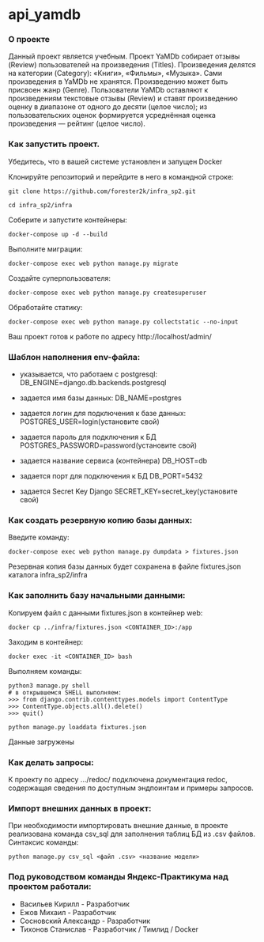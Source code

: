 # api_yamdb

### О проекте

Данный проект является учебным.
Проект YaMDb собирает отзывы (Review) пользователей на произведения (Titles). Произведения делятся на категории (Category): «Книги», «Фильмы», «Музыка».
Сами произведения в YaMDb не хранятся.
Произведению может быть присвоен жанр (Genre).
Пользователи YaMDb оставляют к произведениям текстовые отзывы (Review) и ставят произведению оценку в диапазоне от одного до десяти (целое число); из пользовательских оценок формируется усреднённая оценка произведения — рейтинг (целое число).

### Как запустить проект.

Убедитесь, что в вашей системе установлен и запущен Docker

Клонируйте репозиторий и перейдите в него в командной строке:

```
git clone https://github.com/forester2k/infra_sp2.git
```

```
cd infra_sp2/infra
```

Соберите и запустите контейнеры:

```
docker-compose up -d --build
```

Выполните миграции:
```
docker-compose exec web python manage.py migrate
```

Создайте суперпользователя:

```
docker-compose exec web python manage.py createsuperuser
```

Обработайте статику:

```
docker-compose exec web python manage.py collectstatic --no-input
```

Ваш проект готов к работе по адресу http://localhost/admin/


### Шаблон наполнения env-файла:

- указывается, что работаем с postgresql:
DB_ENGINE=django.db.backends.postgresql

- задается имя базы данных:
DB_NAME=postgres

- задается логин для подключения к базе данных:
POSTGRES_USER=login(установите свой)

- задается пароль для подключения к БД
POSTGRES_PASSWORD=password(установите свой)

- задается название сервиса (контейнера)
DB_HOST=db

- задается порт для подключения к БД
DB_PORT=5432

- задается Secret Key Django
SECRET_KEY=secret_key(установите свой)


### Как создать резервную копию базы данных:

Введите команду:

```
docker-compose exec web python manage.py dumpdata > fixtures.json
```

Резервная копия базы данных будет сохранена в файле fixtures.json
каталога infra_sp2/infra

### Как заполнить базу начальными данными:

Копируем файл с данными fixtures.json в контейнер web:

```
docker cp ../infra/fixtures.json <CONTAINER_ID>:/app
```

Заходим в контейнер:

```
docker exec -it <CONTAINER_ID> bash
```

Выполняем команды:

```
python3 manage.py shell  
# в открывшемся SHELL выполняем:
>>> from django.contrib.contenttypes.models import ContentType
>>> ContentType.objects.all().delete()
>>> quit()

python manage.py loaddata fixtures.json 
```

Данные загружены

### Как делать запросы:

К проекту по адресу .../redoc/ подключена документация redoc, содержащая сведения по доступным эндпоинтам и примеры запросов.


### Импорт внешних данных в проект:

При необходимости импортировать внешние данные, в проекте реализована команда csv_sql для  заполнения таблиц БД из .csv файлов. Синтаксис команды:

```
python manage.py csv_sql <файл .csv> <название модели>
```



### Под руководством команды Яндекс-Практикума над проектом работали:

- Васильев Кирилл - Разработчик
- Ежов Михаил - Разработчик
- Сосновский Александр - Разработчик
- Тихонов Станислав - Разработчик / Тимлид / Docker